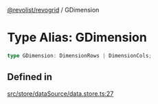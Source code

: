 [@revolist/revogrid](README.md) / GDimension

# Type Alias: GDimension

```ts
type GDimension: DimensionRows | DimensionCols;
```

## Defined in

[src/store/dataSource/data.store.ts:27](https://github.com/revolist/revogrid/blob/169fb7626f86c9813d59597eddde6f6dd50e49a6/src/store/dataSource/data.store.ts#L27)
